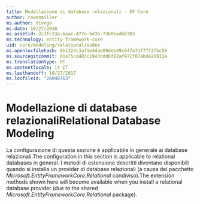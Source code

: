 ```yaml
---
title: Modellazione di database relazionali - EF Core
author: rowanmiller
ms.author: divega
ms.date: 10/27/2016
ms.assetid: 2c1fc33a-baac-477e-bd35-7360badb8303
ms.technology: entity-framework-core
uid: core/modeling/relational/index
ms.openlocfilehash: 0b122dc3af1e4dae09deb49c647a7df7773fbc58
ms.sourcegitcommit: 01a75cd483c1943ddd6f82af971f07abde20912e
ms.translationtype: HT
ms.contentlocale: it-IT
ms.lasthandoff: 10/27/2017
ms.locfileid: "26048763"
---
```

# <a name="relational-database-modeling"></a><span data-ttu-id="d2adf-102">Modellazione di database relazionali</span><span class="sxs-lookup"><span data-stu-id="d2adf-102">Relational Database Modeling</span></span>

<span data-ttu-id="d2adf-103">La configurazione di questa sezione è applicabile in generale ai database relazionali.</span><span class="sxs-lookup"><span data-stu-id="d2adf-103">The configuration in this section is applicable to relational databases in general.</span></span> <span data-ttu-id="d2adf-104">I metodi di estensione descritti diventano disponibili quando si installa un provider di database relazionali (a causa del pacchetto *Microsoft.EntityFrameworkCore.Relational* condiviso).</span><span class="sxs-lookup"><span data-stu-id="d2adf-104">The extension methods shown here will become available when you install a relational database provider (due to the shared *Microsoft.EntityFrameworkCore.Relational* package).</span></span>
